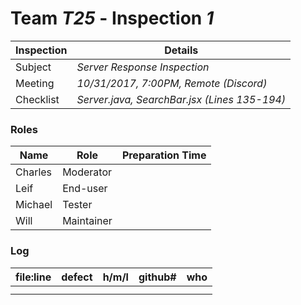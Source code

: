 # Team *T25* - Inspection *1*
 
Inspection | Details
----- | -----
Subject | *Server Response Inspection*
Meeting | *10/31/2017, 7:00PM, Remote (Discord)*
Checklist | *Server.java, SearchBar.jsx (Lines 135-194)*

### Roles
Name | Role | Preparation Time
---- | ---- | ----
Charles | Moderator |
Leif | End-user |
Michael | Tester |
Will | Maintainer |

### Log
file:line | defect | h/m/l | github# | who
--- | --- |:---:|:---:| ---
 | | | |
 | | | |
 

